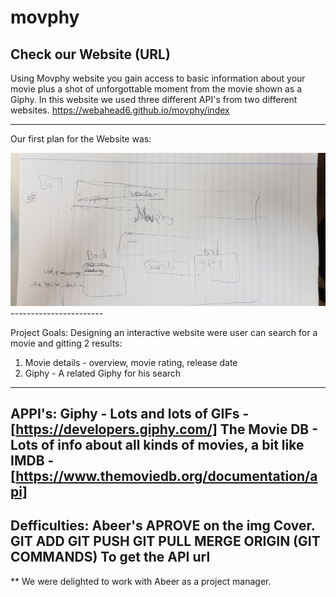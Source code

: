 # movphy
Check our Website (URL)
----------------------
Using Movphy website you gain access to basic information about your movie plus a shot of unforgottable moment from the movie shown as a Giphy. In this website we used three different API's from two different websites.
https://webahead6.github.io/movphy/index

-----------------------
Our first plan for the Website was:

<img src="./img/firstplan.jpg" alt="">
-----------------------

Project Goals:
Designing an interactive website were user can search for a movie and gitting 2 results:
1) Movie details - overview, movie rating, release date
2) Giphy - A related Giphy for his search
-----------------------
APPI's:
Giphy - Lots and lots of GIFs - [https://developers.giphy.com/]
The Movie DB - Lots of info about all kinds of movies, a bit like IMDB - [https://www.themoviedb.org/documentation/api]
-----------------------
Defficulties:
Abeer's APROVE on the img Cover.
GIT ADD GIT PUSH GIT PULL MERGE ORIGIN (GIT COMMANDS)
To get the API url
-----------------------
** We were delighted to work with Abeer as a project manager.


